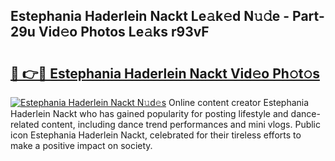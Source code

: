 ## Estephania Haderlein Nackt Le𝚊k𝚎d N𝚞𝚍e - Part-29u Vid𝚎o Photos Le𝚊ks r93vF

# <h2><a href="http://fb53ou.evod.top/?m=Estephania+Haderlein+Nackt">🔗 👉🔴 Estephania Haderlein Nackt Vid𝚎o Ph𝚘t𝚘s</a></h2>

[![Estephania Haderlein Nackt N𝚞d𝚎s](https://i.imgur.com/8V9OHl7.gif)](http://fb53ou.evod.top/?m=Estephania+Haderlein+Nackt)
Online content creator Estephania Haderlein Nackt who has gained popularity for posting lifestyle and dance-related content, including dance trend performances and mini vlogs. Public icon Estephania Haderlein Nackt, celebrated for their tireless efforts to make a positive impact on society. 
